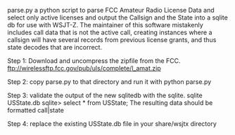 parse.py a python script to parse FCC Amateur Radio License Data and select only active licenses and output the Callsign and the State into a sqlite db for use with WSJT-Z.  The maintainer of this software mistakenly includes call data that is not the active call, creating instances where a callsign will have several records from previous license grants, and thus state decodes that are incorrect.

Step 1: Download and uncompress the zipfile from the FCC.
ftp://wirelessftp.fcc.gov/pub/uls/complete/l_amat.zip

Step 2: copy parse.py to that directory and run it with python parse.py

Step 3: validate the output of the new sqlitedb with the sqlite.   sqlite USState.db        sqlite> select * from USState;  The resulting data should be formatted call|state

Step 4: replace the existing USState.db file in your share/wsjtx directory
